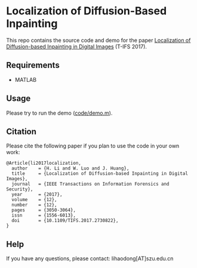 # Localization of Diffusion-Based Inpainting

This repo contains the source code and demo for the paper [Localization of Diffusion-based Inpainting in Digital Images](https://doi.org/10.1109/TIFS.2017.2730822) (T-IFS 2017).

## Requirements
- MATLAB

## Usage

Please try to run the demo ([code/demo.m](code/demo.m)).

## Citation

Please cite the following paper if you plan to use the code in your own work: 
```
@Article{li2017localization,
  author    = {H. Li and W. Luo and J. Huang},
  title     = {Localization of Diffusion-based Inpainting in Digital Images},
  journal   = {IEEE Transactions on Information Forensics and Security},
  year      = {2017},
  volume    = {12},
  number    = {12},
  pages     = {3050-3064},
  issn      = {1556-6013},
  doi       = {10.1109/TIFS.2017.2730822},
}
```

## Help
If you have any questions, please contact: lihaodong[AT]szu.edu.cn
